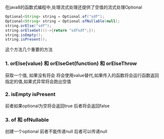 在java8的函数式编程中,处理流式处理还提供了空值的流式处理Optional

```java
Optional<String> string = Optional.of("sdf");
Optional<String> string = Optional.ofNullable(null);
string.orElse("sdf");
string.orElseGet(()->{return "sdfsdf";});
string.isEmpty();
string.isPresent();
```

这个方法几个重要的方法

### 1. orElse(value) 和 orElseGet(function) 和 orElseThrow

获取一个值, 如果没有将会 将会使用value替代,如果传入的函数将会运行函数返回指定的值,如果式异常将会跑出空值

### 2. isEmpty isPresent

前者如果optional为空将会返回true 后者将会返回false

### 3. of 和 ofNullable

创建一个optional 前者不能传递null 后者可以传递null



